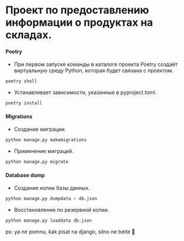 # Проект по предоставлению информации о продуктах на складах.

#### Poetry
- При первом запуске команды в каталоге проекта Poetry создаёт виртуальную среду Python, которая будет связана с проектом.
```bash
poetry shell
```
- Устанавливает зависимости, указанные в pyproject.toml.
```bash
poetry install
```

#### Migrations
- Создание миграции.
```bash
python manage.py makemigrations
``` 

- Применение миграций.
```bash
python manage.py migrate
```

#### Database dump
- Создание копии базы данных.
```bash
python manage.py dumpdata > db.json
``` 
- Восстановление по резервной копии.
```bash
python manage.py loaddata db.json
```

ps: ya ne pomnu, kak pisat na django, silno ne beite 🙏
